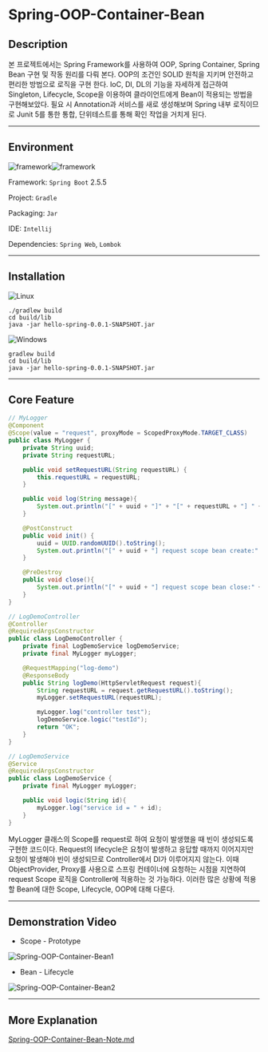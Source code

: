 # Spring-OOP-Container-Bean




## Description

본 프로젝트에서는 Spring Framework를 사용하여 OOP, Spring Container, Spring Bean 구현 및 작동 원리를 다뤄 본다. OOP의 조건인 SOLID 원칙을 지키며 안전하고 편리한 방법으로 로직을 구현 한다. IoC, DI, DL의 기능을 자세하게 접근하여 Singleton, Lifecycle, Scope을 이용하여 클라이언트에게 Bean이 적용되는 방법을 구현해보았다. 필요 시 Annotation과 서비스를 새로 생성해보며 Spring 내부 로직이므로 Junit 5를 통한 통합, 단위테스트를 통해 확인 작업을 거치게 된다.



------



## Environment

<img alt="framework" src ="https://img.shields.io/badge/Framework-SpringBoot-green"/><img alt="framework" src ="https://img.shields.io/badge/Language-java-b07219"/>

Framework: `Spring Boot` 2.5.5

Project: `Gradle`

Packaging: `Jar`

IDE: `Intellij`

Dependencies: `Spring Web`, `Lombok`



------



## Installation



![Linux](https://img.shields.io/badge/Linux-FCC624?style=for-the-badge&logo=linux&logoColor=black) 

```
./gradlew build
cd build/lib
java -jar hello-spring-0.0.1-SNAPSHOT.jar
```



![Windows](https://img.shields.io/badge/Windows-0078D6?style=for-the-badge&logo=windows&logoColor=white) 

```
gradlew build
cd build/lib
java -jar hello-spring-0.0.1-SNAPSHOT.jar
```



------



## Core Feature

```java
// MyLogger
@Component
@Scope(value = "request", proxyMode = ScopedProxyMode.TARGET_CLASS)
public class MyLogger {
    private String uuid;
    private String requestURL;

    public void setRequestURL(String requestURL) {
        this.requestURL = requestURL;
    }

    public void log(String message){
        System.out.println("[" + uuid + "]" + "[" + requestURL + "] " + message);
    }

    @PostConstruct
    public void init() {
        uuid = UUID.randomUUID().toString();
        System.out.println("[" + uuid + "] request scope bean create:" + this);
    }

    @PreDestroy
    public void close(){
        System.out.println("[" + uuid + "] request scope bean close:" + this);
    }
}
```

```java
// LogDemoController
@Controller
@RequiredArgsConstructor
public class LogDemoController {
    private final LogDemoService logDemoService;
    private final MyLogger myLogger;

    @RequestMapping("log-demo")
    @ResponseBody
    public String logDemo(HttpServletRequest request){
        String requestURL = request.getRequestURL().toString();
        myLogger.setRequestURL(requestURL);

        myLogger.log("controller test");
        logDemoService.logic("testId");
        return "OK";
    }
}
```

```java
// LogDemoService
@Service
@RequiredArgsConstructor
public class LogDemoService {
	private final MyLogger myLogger;

    public void logic(String id){
        myLogger.log("service id = " + id);
    }
}
```

MyLogger 클래스의 Scope를 request로 하여 요청이 발생했을 때 빈이 생성되도록 구현한 코드이다. Request의 lifecycle은 요청이 발생하고 응답할 때까지 이어지지만 요청이 발생해야 빈이 생성되므로 Controller에서 DI가 이루어지지 않는다. 이때 ObjectProvider, Proxy를 사용으로 스프링 컨테이너에 요청하는 시점을 지연하여 request Scope 로직을 Controller에 적용하는 것 가능하다. 이러한 많은 상황에 적용할 Bean에 대한 Scope, Lifecycle, OOP에 대해 다룬다.



------



## Demonstration Video



- Scope - Prototype

![Spring-OOP-Container-Bean1](https://user-images.githubusercontent.com/79822924/151839034-73411510-fd8e-4ed8-aa72-44b33e8b030f.gif)



- Bean - Lifecycle

![Spring-OOP-Container-Bean2](https://user-images.githubusercontent.com/79822924/151839065-230bd19c-e228-4ed3-b49d-cb1f7c152146.gif)



------



## More Explanation


[Spring-OOP-Container-Bean-Note.md](https://github.com/mwkangit/Spring-OOP-Container-Bean/blob/master/Spring-OOP-Container-Bean-Note.md)
